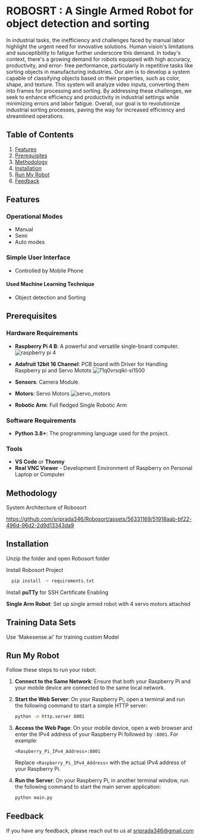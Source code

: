 
# ROBOSRT : A Single Armed Robot for object detection and sorting 

In industrial tasks, the inefficiency and challenges faced by manual labor highlight
the urgent need for innovative solutions. Human vision's limitations and
susceptibility to fatigue further underscore this demand. In today's context, there's a
growing demand for robots equipped with high accuracy, productivity, and error-
free performance, particularly in repetitive tasks like sorting objects in
manufacturing industries.  Our aim is to
develop a system capable of classifying objects based on their properties, such as
color, shape, and texture. This system will analyze video inputs, converting them
into frames for processing and sorting. By addressing these challenges, we seek to
enhance efficiency and productivity in industrial settings while minimizing errors
and labor fatigue.  Overall, our goal is to revolutionize industrial sorting
processes, paving the way for increased efficiency and streamlined operations. 


## Table of Contents
1. [Features](#features)
2. [Prerequisites](#prerequisites)
3. [Methodology](#methodology)
4. [Installation](#installation)
5. [Run My Robot](#run-my-robot)
6. [Feedback](#feedback)




## Features

### Operational Modes
-  Manual
-  Semi
-  Auto modes

### Simple User Interface
- Controlled by Mobile Phone

 #### Used Machine Learning Technique
- Object detection and Sorting 


## Prerequisites

### Hardware Requirements
- **Raspberry Pi 4 B**: A powerful and versatile single-board computer.
![raspberry pi 4](https://github.com/sriprada346/Robosort/assets/56331169/57576ecc-c524-4666-b386-8fe34e4ff730)

- **Adafruit 12bit 16 Channel**: PCB board with Driver for Handling Raspberry pi and Servo Motots
![71q0vrsqlkl-sl1500](https://github.com/user-attachments/assets/2f087797-6c01-4c2b-b3b6-38ca8e19e9c9)

- **Sensors**: Camera Module.
- **Motors**: Servo Motors
  ![servo_motors](https://github.com/sriprada346/Robosort/assets/56331169/18ed47e0-4fc0-42f7-a5fa-77e8e16209cc)
- **Robotic Arm**: Full fledged Single Robotic Arm
  

### Software Requirements
- **Python 3.8+**: The programming language used for the project.

### Tools
- **VS Code** or **Thonny**
- **Real VNC Viewer** - Development Environment of Raspberry on Personal Laptop or Computer  


## Methodology

System Architecture of Robosort

https://github.com/sriprada346/Robosort/assets/56331169/51918aab-bf22-496d-96d2-2d9d13343da9




## Installation

Unzip the folder and open Robosort folder

Install Robosort Project

```bash
  pip install -r requirements.txt
```
Install **puTTy** for SSH Certificate Enabling

**Single Arm Robot**: Set up single armed robot with 4 servo motors attached

## Training Data Sets
Use 'Makesense.ai' for training custom Model
    
## Run My Robot
Follow these steps to run your robot:
1. **Connect to the Same Network**:
    Ensure that both your Raspberry Pi and your mobile device are connected to the same local network.

2. **Start the Web Server**:
    On your Raspberry Pi, open a terminal and run the following command to start a simple HTTP server:
    ```sh
    python -m http.server 8001
    ```

3. **Access the Web Page**:
    On your mobile device, open a web browser and enter the IPv4 address of your Raspberry Pi followed by `:8001`. For example:
    ```
    <Raspberry_Pi_IPv4_Address>:8001
    ```
    Replace `<Raspberry_Pi_IPv4_Address>` with the actual IPv4 address of your Raspberry Pi.

4. **Run the Server**:
    On your Raspberry Pi, in another terminal window, run the following command to start the main server application:
    ```sh
    python main.py
    ```

## Feedback

If you have any feedback, please reach out to us at sriprada346@gmail.com



